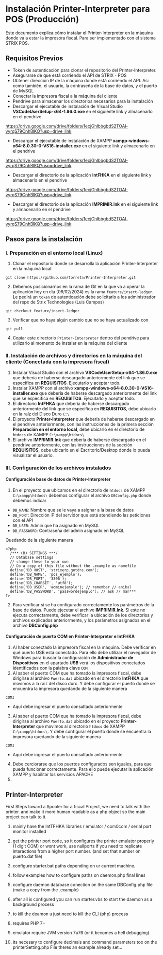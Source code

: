 # Instalación Printer-Interpreter para POS (Producción)
Este documento explica cómo instalar el Printer-Interpreter en la máquina donde va a estar la impresora fiscal. Para ser implementado con el sistema STRIX POS.

## Requisitos Previos
- Token de autenticación para clonar el repositorio del Printer-Interpreter.
- Asegurarse de que está corriendo el API de STRIX - POS
- Obtener dirección IP de la máquina donde está corriendo el API. Así como también, el usuario, la contraseña de la base de datos, y el puerto de MySQL
- Conectar la impresora fiscal a la máquina del cliente
- Pendrive para almacenar los directorios necesarios para la instalación
- Descargar el ejecutable de instalación de Visual Studio  **VSCodeUserSetup-x64-1.86.0.exe** en el siguiente link y almacenarlo en el pendrive 
  
https://drive.google.com/drive/folders/1ecjGhIbbgbdS2TOAl-vyrqS79CnhBlKQ?usp=drive_link
- Descargar el ejecutable de instalación de XAMPP  **xampp-windows-x64-8.0.30-0-VS16-installer.exe** en el siguiente link y almacenarlo en el pendrive 

https://drive.google.com/drive/folders/1ecjGhIbbgbdS2TOAl-vyrqS79CnhBlKQ?usp=drive_link
- Descargar el directorio de la aplicación **IntFHKA** en el siguiente link y almacenarlo en el pendrive 
  
https://drive.google.com/drive/folders/1ecjGhIbbgbdS2TOAl-vyrqS79CnhBlKQ?usp=drive_link
- Descargar el directorio de la aplicación **IMPRIMIR.lnk** en el siguiente link y almacenarlo en el pendrive 
  
https://drive.google.com/drive/folders/1ecjGhIbbgbdS2TOAl-vyrqS79CnhBlKQ?usp=drive_link
## Pasos para la instalación
### I. Preparación en el entorno local (Linux)
1. Clonar el repositorio donde se desarrolla la aplicación Printer-Interpreter en la máquina local
```
git clone https://github.com/torreta/Printer-Interpreter.git
```
2. Debemos posicionarnos en la rama de Git en la que va a operar la aplicación hoy en día (06/02/2024) es la rama ```feature/insert-ledger```. Le pedirá un ```token``` de autenticación debe solicitarlo a los administrador del repo de Strix Technologies (Luis Campos)
```
git checkout feature/insert-ledger
```
3. Verificar que no haya algún cambio que no se haya actualizado con
```
git pull
```
4. Copiar este directorio  ```Printer-Interpreter``` dentro del pendrive para utilizarlo al momento de instalar en la máquina del cliente

### II. Instalación de archivos y directorios en la máquina del cliente (Conectada con la impresora fiscal)
1. Instalar Visual Studio con el archivo **VSCodeUserSetup-x64-1.86.0.exe** que debería de haberse descargado anteriormente del link que se especifica en **REQUISITOS**. Ejecutarlo y aceptar todo.
2. Instalar XAMPP con el archivo **xampp-windows-x64-8.0.30-0-VS16-installer.exe** que debería de haberse descargado anteriormente del link que se especifica en **REQUISITOS**. Ejecutarlo y aceptar todo.
3. El directorio **IntFHKA** que debería de haberse descargado anteriormente del link que se especifica en **REQUISITOS**, debe ubicarlo en la raíz del Disco Duro ```C:\```
4. El proyecto **Printer-Interpreter** que debería de haberse descargado en el pendrive anteriormente, con las instrucciones de la primera sección  **Preparación en el entorno local**, debe ubicarlo en el directorio de ```htdocs``` de XAMPP ```C:\xampp\htdocs\```
5. El archivo **IMPRIMIR.lnk** que debería de haberse descargado en el pendrive anteriormente, con las instrucciones de la sección  **REQUISITOS**, debe ubicarlo en el Escritorio/Desktop donde lo pueda visualizar el usuario.

### III. Configuración de los archivos instalados
#### Configuración base de datos de Printer-Interpreter
1. En el proyecto que ubicamos en el directorio de ```htdocs``` de XAMPP ```C:\xampp\htdocs\``` debemos configurar el archivo ```DBConfig.php``` donde debemos indicar
- ```DB_NAME```: Nombre que se le vaya a asignar a la base de datos
- ```DB_PORT```: Dirección IP del servidor que está atendiendo las peticiones con el API
- ```DB_USER```: Admin que ha asignado en MySQL
- ```DB_PASSWORD```: Contraseña del admin asignado en MySQL

Quedando de la siguiente manera
```
<?php
  /*** (B) SETTINGS ***/
  // Database settings 
  // change these to your own
  // Do a copy of this file without the .example as namefile
  define('DB_HOST', 'strixerp.gotdns.com');
  define('DB_NAME', 'pos_ejemplo');
  define('DB_PORT', '3306');
  define('DB_CHARSET', 'utf8');
  define('DB_USER', 'adminejemplo'); // remember // anibal
  define('DB_PASSWORD', 'passwordejemplo'); // ask // man***
?>
```
2. Para verificar si se ha configurado correctamente los parámetros de la base de datos. Puede ejecutar el archivo **IMPRIMIR.lnk**. Si este no ejecuta correctamente, debe verificar la ubicación de los directorios y archivos explicados anteriormente, y los parámetros asignados en el archivo **DBConfig.php**
   
#### Configuración de puerto COM en Printer-Interpreter e IntFHKA
1. Al haber conectado la impresora fiscal en la máquina. Debe verificar en qué puerto USB está conectado. Para ello debe utilizar el navegador de Windows para buscar la configuración de **Administrador de Dispositivos** en el apartado **USB** verá los dispositivos conectados identificados con la palabra clave ```COM```
2. Al saber el puerto COM que ha tomado la impresora fiscal, debe dirigirse al archivo ```Puerto.dat``` ubicado en el directorio **IntFHKA** que movimos a la raíz del disco duro. Y debe configurar el puerto donde se encuentra la impresora quedando de la siguiente manera
```
COM3
```
- Aquí debe ingresar el puerto consultado anteriormente

3. Al saber el puerto COM que ha tomado la impresora fiscal, debe dirigirse al archivo ```Puerto.dat``` ubicado en el proyecto **Printer-Interpreter** que movimos al directorio ```htdocs``` de XAMPP ```C:\xampp\htdocs\```. Y debe configurar el puerto donde se encuentra la impresora quedando de la siguiente manera
```
COM3
```
- Aquí debe ingresar el puerto consultado anteriormente
4. Debe cerciorarse que los puertos configurados son iguales, para que pueda funcionar correctamente. Para ello puede ejecutar la aplicación XAMPP y habilitar los servicios APACHE
2. 

## Printer-Interpreter
First Steps toward a Spooler for a fiscal Project, we need to talk with the printer. and make it more human readable as a php object so the main project can talk to it.

1. mainly have the IntTFHKA libraries / emulator / com0com / serial port monitor installed

2. get the printer port code, so it configures the  printer emulator properly
   (1 digit COM<numberPort>) or wont work, use nullports if you need to replicate
   interactions from a higher port number. (and set that number on puerto.dat file)

3. configure starter.bat paths depending on ur current machine.

4. follow examples how to configure paths on daemon.php final lines

5. configure daemon database conection on the same DBConfig.php file (make a copy from the .example)

6. after all is configured you can run starter.vbs to start the daemon as a background process

7. to kill the deamon u just need to kill the CLI (php) process

8. requires PHP 7+

9. emulator require JVM version 7u76 (or it becomes a hell debugging)

10. its necesary to configure decimals and command parameters too on the printerSetting.php File
    theres an example already set...
